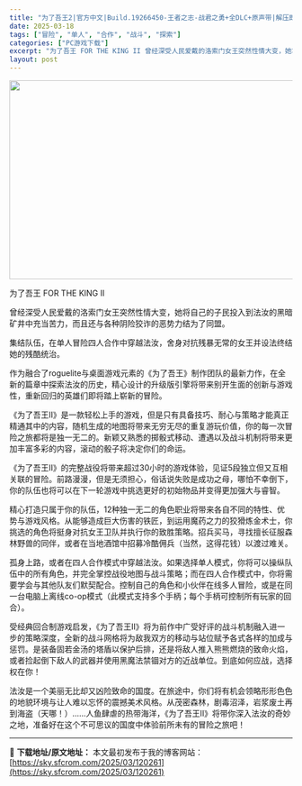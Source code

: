 ```yaml
---
title: "为了吾王2|官方中文|Build.19266450-王者之志-战君之勇+全DLC+原声带|解压即撸|"
date: 2025-03-18
tags: ["冒险", "单人", "合作", "战斗", "探索"]
categories: ["PC游戏下载"]
excerpt: "为了吾王 FOR THE KING II 曾经深受人民爱戴的洛索门女王突然性情大变，她将自己的子民投入到法汝的黑暗矿井中充当苦力，而且还与各种阴险狡诈的恶势力结为了同盟。 集结队伍，在单人冒险四人合作中穿越法汝，舍身对抗残暴无常的女王并设法终结她的残酷统治。 作为融合了roguelite与桌面游戏元&hellip;"
layout: post
---
```


<img class="aligncenter size-full wp-image-120220" src="https://sky.sfcrom.com/wp-content/uploads/2025/03/2025031805390439.webp" alt="" width="616" height="353" />

为了吾王 FOR THE KING II

曾经深受人民爱戴的洛索门女王突然性情大变，她将自己的子民投入到法汝的黑暗矿井中充当苦力，而且还与各种阴险狡诈的恶势力结为了同盟。

集结队伍，在单人冒险四人合作中穿越法汝，舍身对抗残暴无常的女王并设法终结她的残酷统治。

作为融合了roguelite与桌面游戏元素的《为了吾王》制作团队的最新力作，在全新的篇章中探索法汝的历史，精心设计的升级版引擎将带来别开生面的创新与游戏性，重新回归的英雄们即将踏上崭新的冒险。

《为了吾王II》是一款轻松上手的游戏，但是只有具备技巧、耐心与策略才能真正精通其中的内容，随机生成的地图将带来无穷无尽的重复游玩价值，你的每一次冒险之旅都将是独一无二的。新颖又熟悉的掷骰式移动、遭遇以及战斗机制将带来更加丰富多彩的内容，滚动的骰子将决定你们的命运。

《为了吾王II》的完整战役将带来超过30小时的游戏体验，见证5段独立但又互相关联的冒险。前路漫漫，但是无须担心，俗话说失败是成功之母，哪怕不幸倒下，你的队伍也将可以在下一轮游戏中挑选更好的初始物品并变得更加强大与睿智。

精心打造只属于你的队伍，12种独一无二的角色职业将带来各自不同的特性、优势与游戏风格。从能够造成巨大伤害的铁匠，到运用魔药之力的狡猾炼金术士，你挑选的角色将挺身对抗女王卫队并执行你的致胜策略。招兵买马，寻找擅长征服森林野兽的同伴，或者在当地酒馆中招募冷酷佣兵（当然，这得花钱）以渡过难关。

孤身上路，或者在四人合作模式中穿越法汝。如果选择单人模式，你将可以操纵队伍中的所有角色，并完全掌控战役地图与战斗策略；而在四人合作模式中，你将需要学会与其他队友们默契配合。控制自己的角色和小伙伴在线多人冒险，或是在同一台电脑上离线co-op模式（此模式支持多个手柄；每个手柄可控制所有玩家的回合）。

受经典回合制游戏启发，《为了吾王II》将为前作中广受好评的战斗机制融入进一步的策略深度，全新的战斗网格将为敌我双方的移动与站位赋予各式各样的加成与惩罚。是装备固若金汤的塔盾以保护后排，还是将敌人推入熊熊燃烧的致命火焰，或者捡起倒下敌人的武器并使用黑魔法禁锢对方的近战单位。到底如何应战，选择权在你！

法汝是一个美丽无比却又凶险致命的国度。在旅途中，你们将有机会领略形形色色的地貌环境与让人难以忘怀的震撼美术风格。从茂密森林，剧毒沼泽，岩浆废土再到海盗（天哪！）……人鱼肆虐的热带海洋，《为了吾王II》将带你深入法汝的奇妙之地，准备好在这个不可思议的国度中体验前所未有的冒险之旅吧！

---
📖 **下载地址/原文地址：** 本文最初发布于我的博客网站：[https://sky.sfcrom.com/2025/03/120261](https://sky.sfcrom.com/2025/03/120261)
